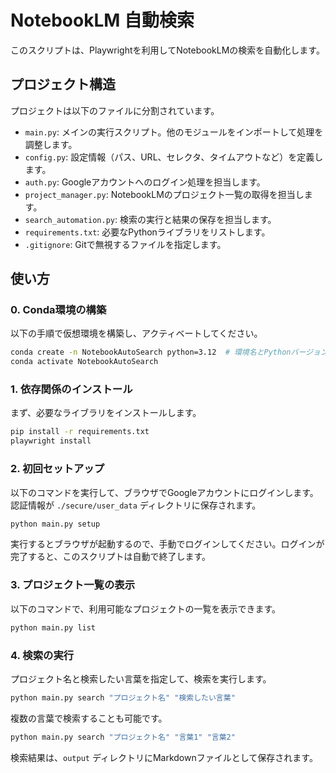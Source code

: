 # NotebookLM 自動検索

このスクリプトは、Playwrightを利用してNotebookLMの検索を自動化します。

## プロジェクト構造

プロジェクトは以下のファイルに分割されています。

- `main.py`: メインの実行スクリプト。他のモジュールをインポートして処理を調整します。
- `config.py`: 設定情報（パス、URL、セレクタ、タイムアウトなど）を定義します。
- `auth.py`: Googleアカウントへのログイン処理を担当します。
- `project_manager.py`: NotebookLMのプロジェクト一覧の取得を担当します。
- `search_automation.py`: 検索の実行と結果の保存を担当します。
- `requirements.txt`: 必要なPythonライブラリをリストします。
- `.gitignore`: Gitで無視するファイルを指定します。

## 使い方

### 0. Conda環境の構築

以下の手順で仮想環境を構築し、アクティベートしてください。

```bash
conda create -n NotebookAutoSearch python=3.12  # 環境名とPythonバージョンは適宜変更してください
conda activate NotebookAutoSearch
```

### 1. 依存関係のインストール

まず、必要なライブラリをインストールします。

```bash
pip install -r requirements.txt
playwright install
```

### 2. 初回セットアップ

以下のコマンドを実行して、ブラウザでGoogleアカウントにログインします。認証情報が `./secure/user_data` ディレクトリに保存されます。

```bash
python main.py setup
```

実行するとブラウザが起動するので、手動でログインしてください。ログインが完了すると、このスクリプトは自動で終了します。

### 3. プロジェクト一覧の表示

以下のコマンドで、利用可能なプロジェクトの一覧を表示できます。

```bash
python main.py list
```

### 4. 検索の実行

プロジェクト名と検索したい言葉を指定して、検索を実行します。

```bash
python main.py search "プロジェクト名" "検索したい言葉"
```

複数の言葉で検索することも可能です。

```bash
python main.py search "プロジェクト名" "言葉1" "言葉2"
```

検索結果は、`output` ディレクトリにMarkdownファイルとして保存されます。
